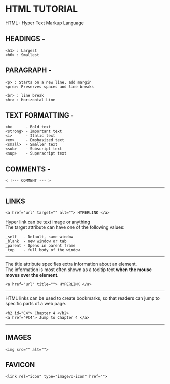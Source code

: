 # **HTML TUTORIAL**

HTML : Hyper Text Markup Language

## HEADINGS -
    <h1> : Largest 
    <h6> : Smallest

## PARAGRAPH -
    <p> : Starts on a new line, add margin
    <pre>: Preserves spaces and line breaks

    <br> : line break
    <hr> : Horizontal Line
 
## TEXT FORMATTING -
    <b>      - Bold text
    <strong> - Important text
    <i>      - Italic text
    <em>     - Emphasized text
    <small>  - Smaller text
    <sub>    - Subscript text
    <sup>    - Superscript text

## COMMENTS -
    < !--- COMMENT --- > 

---

## LINKS

    <a href="url" target="" alt=""> HYPERLINK </a>

Hyper link can be text image or anything  
The target attribute can have one of the following values:
    
    _self   - Default, same window
    _blank  - new window or tab
    _parent - Opens in parent frame
    _top    - full body of the window

---
The title attribute specifies extra information about an element.  
The information is most often shown as a tooltip text **when the mouse moves over the element.**
    
    <a href="url" title=""> HYPERLINK </a>

---
HTML links can be used to create bookmarks, so that readers can jump to specific parts of a web page.

    <h2 id="C4"> Chapter 4 </h2>
    <a href="#C4"> Jump to Chapter 4 </a>


---

## IMAGES
    <img src="" alt="">

## FAVICON
    <link rel="icon" type="image/x-icon" href="">